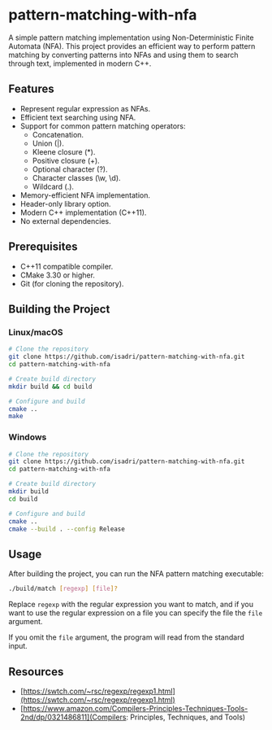 # pattern-matching-with-nfa
A simple pattern matching implementation using Non-Deterministic Finite Automata (NFA). This project provides an efficient way to perform pattern matching by converting patterns into NFAs and using them to search through text, implemented in modern C++.

##  Features
* Represent regular expression as NFAs.
* Efficient text searching using NFA.
* Support for common pattern matching operators:
    * Concatenation.
    * Union (|).
    * Kleene closure (*).
    * Positive closure (+).
    * Optional character (?).
    * Character classes (\w, \d).
    * Wildcard (.).
* Memory-efficient NFA implementation.
* Header-only library option.
* Modern C++ implementation (C++11).
* No external dependencies.

## Prerequisites
* C++11 compatible compiler.
* CMake 3.30 or higher.
* Git (for cloning the repository).

## Building the Project

### Linux/macOS
```bash
# Clone the repository
git clone https://github.com/isadri/pattern-matching-with-nfa.git
cd pattern-matching-with-nfa

# Create build directory
mkdir build && cd build

# Configure and build
cmake ..
make
```

### Windows
```bash
# Clone the repository
git clone https://github.com/isadri/pattern-matching-with-nfa.git
cd pattern-matching-with-nfa

# Create build directory
mkdir build
cd build

# Configure and build
cmake ..
cmake --build . --config Release
```

## Usage

After building the project, you can run the NFA pattern matching executable:
```bash
./build/match [regexp] [file]?
```

Replace `regexp` with the regular expression you want to match, and if you want to use the regular expression on a file you can specify the file the `file` argument.

If you omit the `file` argument, the program will read from the standard input.

## Resources
* [https://swtch.com/~rsc/regexp/regexp1.html](https://swtch.com/~rsc/regexp/regexp1.html)
* [https://www.amazon.com/Compilers-Principles-Techniques-Tools-2nd/dp/0321486811](Compilers: Principles, Techniques, and Tools)
